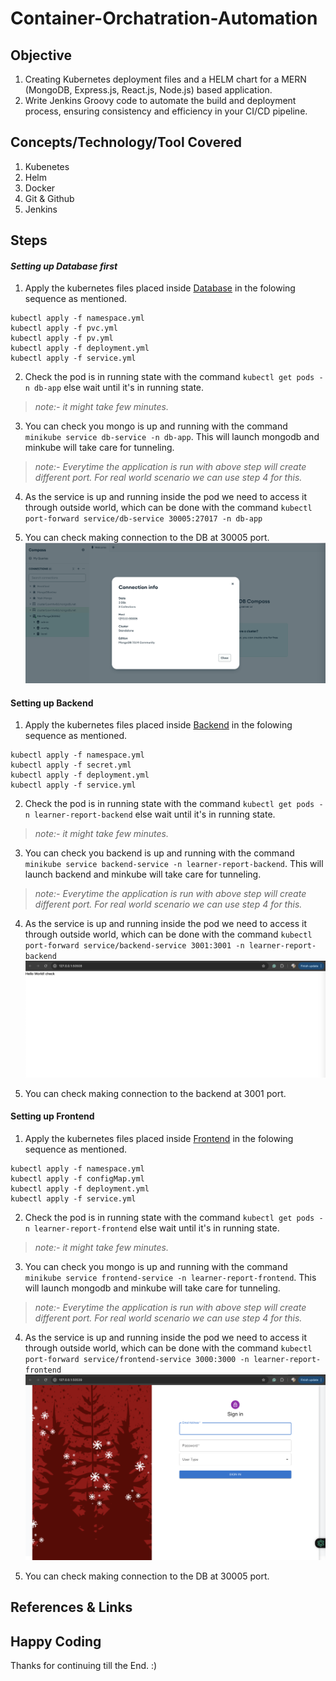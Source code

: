 # Container-Orchatration-Automation


## Objective
1. Creating Kubernetes deployment files and a HELM chart for a MERN (MongoDB, Express.js, React.js, Node.js) based application.
2. Write Jenkins Groovy code to automate the build and deployment process, ensuring consistency and efficiency in your CI/CD pipeline.


## Concepts/Technology/Tool Covered
1. Kubenetes
2. Helm
3. Docker
4. Git & Github
5. Jenkins

## Steps

#### **_Setting up Database first_**

1. Apply the kubernetes files placed inside [Database](./databaseMongoDB/) in the folowing sequence as mentioned.
```
kubectl apply -f namespace.yml
kubectl apply -f pvc.yml
kubectl apply -f pv.yml
kubectl apply -f deployment.yml
kubectl apply -f service.yml
```
2. Check the pod is in running state with the command `kubectl get pods -n db-app` else wait until it's in running state.
> _note:- it might take few minutes._

3. You can check you mongo is up and running with the command `minikube service db-service -n db-app`. This will launch mongodb and minkube will take care for tunneling.
> _note:- Everytime the application is run with above step will create different port. For real world scenario we can use step 4 for this._

4. As the service is up and running inside the pod we need to access it through outside world, which can be done with the command `kubectl port-forward service/db-service 30005:27017 -n db-app`

5. You can check making connection to the DB at 30005 port.
![MongoDB_Connection](./snapshots/MongoDbInCompass.png)

#### **Setting up Backend**

1. Apply the kubernetes files placed inside [Backend](./backend/) in the folowing sequence as mentioned.
```
kubectl apply -f namespace.yml
kubectl apply -f secret.yml
kubectl apply -f deployment.yml
kubectl apply -f service.yml
```
2. Check the pod is in running state with the command `kubectl get pods -n learner-report-backend` else wait until it's in running state.
> _note:- it might take few minutes._

3. You can check you backend is up and running with the command `minikube service backend-service -n learner-report-backend`. This will launch backend and minkube will take care for tunneling.
> _note:- Everytime the application is run with above step will create different port. For real world scenario we can use step 4 for this._

4. As the service is up and running inside the pod we need to access it through outside world, which can be done with the command `kubectl port-forward service/backend-service 3001:3001 -n learner-report-backend`
![Backend_Connection](./snapshots/BackendInBrowser.png)

5. You can check making connection to the backend at 3001 port.

#### **Setting up Frontend**

1. Apply the kubernetes files placed inside [Frontend](./frontend/) in the folowing sequence as mentioned.
```
kubectl apply -f namespace.yml
kubectl apply -f configMap.yml
kubectl apply -f deployment.yml
kubectl apply -f service.yml
```
2. Check the pod is in running state with the command `kubectl get pods -n learner-report-frontend` else wait until it's in running state.
> _note:- it might take few minutes._

3. You can check you mongo is up and running with the command `minikube service frontend-service -n learner-report-frontend`. This will launch mongodb and minkube will take care for tunneling.
> _note:- Everytime the application is run with above step will create different port. For real world scenario we can use step 4 for this._

4. As the service is up and running inside the pod we need to access it through outside world, which can be done with the command `kubectl port-forward service/frontend-service 3000:3000 -n learner-report-frontend`
![Frontend_Connection](./snapshots/FrontendInBrowser.png)

6. You can check making connection to the DB at 30005 port.



## References & Links


## Happy Coding
Thanks for continuing till the End. :)
